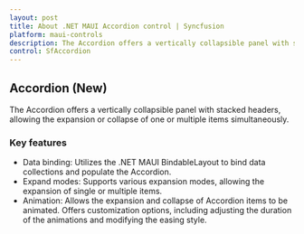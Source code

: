 ```yaml
---
layout: post
title: About .NET MAUI Accordion control | Syncfusion
platform: maui-controls
description: The Accordion offers a vertically collapsible panel with stacked headers, allowing the expansion or collapse of one or multiple items simultaneously.
control: SfAccordion
---
```


## Accordion (New)

The Accordion offers a vertically collapsible panel with stacked headers, allowing the expansion or collapse of one or multiple items simultaneously.

### Key features

* Data binding: Utilizes the .NET MAUI BindableLayout to bind data collections and populate the Accordion.
* Expand modes: Supports various expansion modes, allowing the expansion of single or multiple items.
* Animation: Allows the expansion and collapse of Accordion items to be animated. Offers customization options, including adjusting the duration of the animations and modifying the easing style.